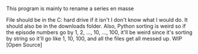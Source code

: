 This program is mainly to rename a series en masse

File should be in the C: hard drive if it isn't I don't know what I would do. It should also be in the downloads folder.
Also, Python sorting is weird so if the episode numbers go by 1, 2, ..., 10, ..., 100, it'll be weird since it's sorting by string so it'll go like 1, 10, 100, and all the files get all messed up.
WIP
[Open Source]

